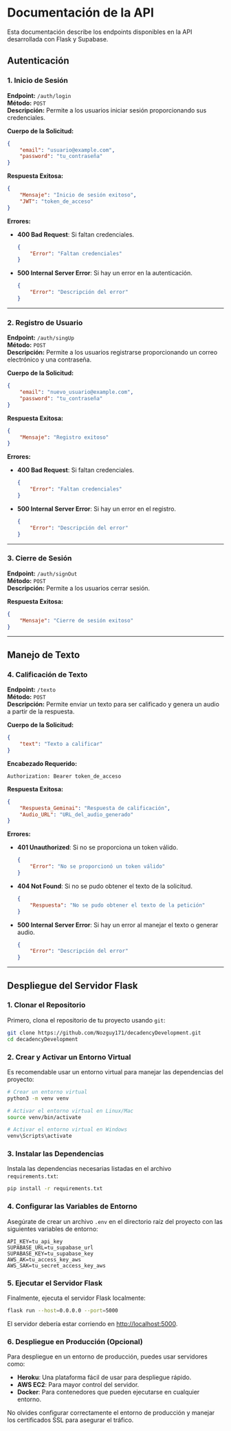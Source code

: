 
# Documentación de la API

Esta documentación describe los endpoints disponibles en la API desarrollada con Flask y Supabase.

## Autenticación

### 1. Inicio de Sesión

**Endpoint:** `/auth/login`  
**Método:** `POST`  
**Descripción:** Permite a los usuarios iniciar sesión proporcionando sus credenciales.

**Cuerpo de la Solicitud:**
```json
{
    "email": "usuario@example.com",
    "password": "tu_contraseña"
}
```

**Respuesta Exitosa:**
```json
{
    "Mensaje": "Inicio de sesión exitoso",
    "JWT": "token_de_acceso"
}
```

**Errores:**
- **400 Bad Request**: Si faltan credenciales.
    ```json
    {
        "Error": "Faltan credenciales"
    }
    ```
- **500 Internal Server Error**: Si hay un error en la autenticación.
    ```json
    {
        "Error": "Descripción del error"
    }
    ```

---

### 2. Registro de Usuario

**Endpoint:** `/auth/singUp`  
**Método:** `POST`  
**Descripción:** Permite a los usuarios registrarse proporcionando un correo electrónico y una contraseña.

**Cuerpo de la Solicitud:**
```json
{
    "email": "nuevo_usuario@example.com",
    "password": "tu_contraseña"
}
```

**Respuesta Exitosa:**
```json
{
    "Mensaje": "Registro exitoso"
}
```

**Errores:**
- **400 Bad Request**: Si faltan credenciales.
    ```json
    {
        "Error": "Faltan credenciales"
    }
    ```
- **500 Internal Server Error**: Si hay un error en el registro.
    ```json
    {
        "Error": "Descripción del error"
    }
    ```

---

### 3. Cierre de Sesión

**Endpoint:** `/auth/signOut`  
**Método:** `POST`  
**Descripción:** Permite a los usuarios cerrar sesión.

**Respuesta Exitosa:**
```json
{
    "Mensaje": "Cierre de sesión exitoso"
}
```

---

## Manejo de Texto

### 4. Calificación de Texto

**Endpoint:** `/texto`  
**Método:** `POST`  
**Descripción:** Permite enviar un texto para ser calificado y genera un audio a partir de la respuesta.

**Cuerpo de la Solicitud:**
```json
{
    "text": "Texto a calificar"
}
```

**Encabezado Requerido:**
```
Authorization: Bearer token_de_acceso
```

**Respuesta Exitosa:**
```json
{
    "Respuesta_Geminai": "Respuesta de calificación",
    "Audio_URL": "URL_del_audio_generado"
}
```

**Errores:**
- **401 Unauthorized**: Si no se proporciona un token válido.
    ```json
    {
        "Error": "No se proporcionó un token válido"
    }
    ```
- **404 Not Found**: Si no se pudo obtener el texto de la solicitud.
    ```json
    {
        "Respuesta": "No se pudo obtener el texto de la petición"
    }
    ```
- **500 Internal Server Error**: Si hay un error al manejar el texto o generar audio.
    ```json
    {
        "Error": "Descripción del error"
    }
    ```

---

## Despliegue del Servidor Flask

### 1. Clonar el Repositorio

Primero, clona el repositorio de tu proyecto usando `git`:

```bash
git clone https://github.com/Nozguy171/decadencyDevelopment.git
cd decadencyDevelopment

```

### 2. Crear y Activar un Entorno Virtual

Es recomendable usar un entorno virtual para manejar las dependencias del proyecto:

```bash
# Crear un entorno virtual
python3 -m venv venv

# Activar el entorno virtual en Linux/Mac
source venv/bin/activate

# Activar el entorno virtual en Windows
venv\Scripts\activate
```

### 3. Instalar las Dependencias

Instala las dependencias necesarias listadas en el archivo `requirements.txt`:

```bash
pip install -r requirements.txt
```

### 4. Configurar las Variables de Entorno

Asegúrate de crear un archivo `.env` en el directorio raíz del proyecto con las siguientes variables de entorno:

```
API_KEY=tu_api_key
SUPABASE_URL=tu_supabase_url
SUPABASE_KEY=tu_supabase_key
AWS_AK=tu_access_key_aws
AWS_SAK=tu_secret_access_key_aws
```

### 5. Ejecutar el Servidor Flask

Finalmente, ejecuta el servidor Flask localmente:

```bash
flask run --host=0.0.0.0 --port=5000
```

El servidor debería estar corriendo en [http://localhost:5000](http://localhost:5000).

### 6. Despliegue en Producción (Opcional)

Para despliegue en un entorno de producción, puedes usar servidores como:

- **Heroku**: Una plataforma fácil de usar para despliegue rápido.
- **AWS EC2**: Para mayor control del servidor.
- **Docker**: Para contenedores que pueden ejecutarse en cualquier entorno.

No olvides configurar correctamente el entorno de producción y manejar los certificados SSL para asegurar el tráfico.
